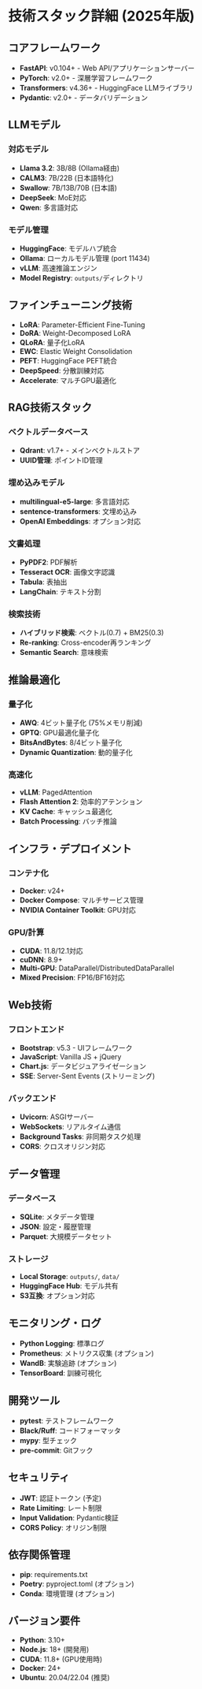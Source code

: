 # 技術スタック詳細 (2025年版)

## コアフレームワーク
- **FastAPI**: v0.104+ - Web API/アプリケーションサーバー
- **PyTorch**: v2.0+ - 深層学習フレームワーク
- **Transformers**: v4.36+ - HuggingFace LLMライブラリ
- **Pydantic**: v2.0+ - データバリデーション

## LLMモデル
### 対応モデル
- **Llama 3.2**: 3B/8B (Ollama経由)
- **CALM3**: 7B/22B (日本語特化)
- **Swallow**: 7B/13B/70B (日本語)
- **DeepSeek**: MoE対応
- **Qwen**: 多言語対応

### モデル管理
- **HuggingFace**: モデルハブ統合
- **Ollama**: ローカルモデル管理 (port 11434)
- **vLLM**: 高速推論エンジン
- **Model Registry**: `outputs/`ディレクトリ

## ファインチューニング技術
- **LoRA**: Parameter-Efficient Fine-Tuning
- **DoRA**: Weight-Decomposed LoRA
- **QLoRA**: 量子化LoRA
- **EWC**: Elastic Weight Consolidation
- **PEFT**: HuggingFace PEFT統合
- **DeepSpeed**: 分散訓練対応
- **Accelerate**: マルチGPU最適化

## RAG技術スタック
### ベクトルデータベース
- **Qdrant**: v1.7+ - メインベクトルストア
- **UUID管理**: ポイントID管理

### 埋め込みモデル
- **multilingual-e5-large**: 多言語対応
- **sentence-transformers**: 文埋め込み
- **OpenAI Embeddings**: オプション対応

### 文書処理
- **PyPDF2**: PDF解析
- **Tesseract OCR**: 画像文字認識
- **Tabula**: 表抽出
- **LangChain**: テキスト分割

### 検索技術
- **ハイブリッド検索**: ベクトル(0.7) + BM25(0.3)
- **Re-ranking**: Cross-encoder再ランキング
- **Semantic Search**: 意味検索

## 推論最適化
### 量子化
- **AWQ**: 4ビット量子化 (75%メモリ削減)
- **GPTQ**: GPU最適化量子化
- **BitsAndBytes**: 8/4ビット量子化
- **Dynamic Quantization**: 動的量子化

### 高速化
- **vLLM**: PagedAttention
- **Flash Attention 2**: 効率的アテンション
- **KV Cache**: キャッシュ最適化
- **Batch Processing**: バッチ推論

## インフラ・デプロイメント
### コンテナ化
- **Docker**: v24+
- **Docker Compose**: マルチサービス管理
- **NVIDIA Container Toolkit**: GPU対応

### GPU/計算
- **CUDA**: 11.8/12.1対応
- **cuDNN**: 8.9+
- **Multi-GPU**: DataParallel/DistributedDataParallel
- **Mixed Precision**: FP16/BF16対応

## Web技術
### フロントエンド
- **Bootstrap**: v5.3 - UIフレームワーク
- **JavaScript**: Vanilla JS + jQuery
- **Chart.js**: データビジュアライゼーション
- **SSE**: Server-Sent Events (ストリーミング)

### バックエンド
- **Uvicorn**: ASGIサーバー
- **WebSockets**: リアルタイム通信
- **Background Tasks**: 非同期タスク処理
- **CORS**: クロスオリジン対応

## データ管理
### データベース
- **SQLite**: メタデータ管理
- **JSON**: 設定・履歴管理
- **Parquet**: 大規模データセット

### ストレージ
- **Local Storage**: `outputs/`, `data/`
- **HuggingFace Hub**: モデル共有
- **S3互換**: オプション対応

## モニタリング・ログ
- **Python Logging**: 標準ログ
- **Prometheus**: メトリクス収集 (オプション)
- **WandB**: 実験追跡 (オプション)
- **TensorBoard**: 訓練可視化

## 開発ツール
- **pytest**: テストフレームワーク
- **Black/Ruff**: コードフォーマッタ
- **mypy**: 型チェック
- **pre-commit**: Gitフック

## セキュリティ
- **JWT**: 認証トークン (予定)
- **Rate Limiting**: レート制限
- **Input Validation**: Pydantic検証
- **CORS Policy**: オリジン制限

## 依存関係管理
- **pip**: requirements.txt
- **Poetry**: pyproject.toml (オプション)
- **Conda**: 環境管理 (オプション)

## バージョン要件
- **Python**: 3.10+
- **Node.js**: 18+ (開発用)
- **CUDA**: 11.8+ (GPU使用時)
- **Docker**: 24+
- **Ubuntu**: 20.04/22.04 (推奨)